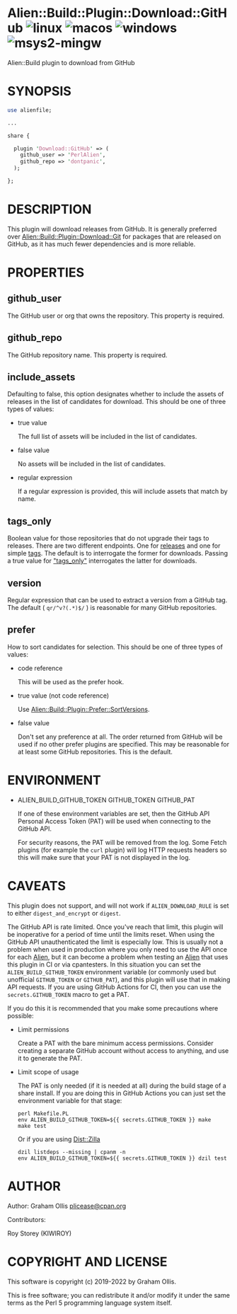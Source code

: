 # Alien::Build::Plugin::Download::GitHub ![linux](https://github.com/PerlAlien/Alien-Build-Plugin-Download-GitHub/workflows/linux/badge.svg) ![macos](https://github.com/PerlAlien/Alien-Build-Plugin-Download-GitHub/workflows/macos/badge.svg) ![windows](https://github.com/PerlAlien/Alien-Build-Plugin-Download-GitHub/workflows/windows/badge.svg) ![msys2-mingw](https://github.com/PerlAlien/Alien-Build-Plugin-Download-GitHub/workflows/msys2-mingw/badge.svg)

Alien::Build plugin to download from GitHub

# SYNOPSIS

```perl
use alienfile;

...

share {

  plugin 'Download::GitHub' => (
    github_user => 'PerlAlien',
    github_repo => 'dontpanic',
  );

};
```

# DESCRIPTION

This plugin will download releases from GitHub.  It is generally preferred over
[Alien::Build::Plugin::Download::Git](https://metacpan.org/pod/Alien::Build::Plugin::Download::Git) for packages that are released on GitHub,
as it has much fewer dependencies and is more reliable.

# PROPERTIES

## github\_user

The GitHub user or org that owns the repository.  This property is required.

## github\_repo

The GitHub repository name.  This property is required.

## include\_assets

Defaulting to false, this option designates whether to include the assets of
releases in the list of candidates for download. This should be one of three
types of values:

- true value

    The full list of assets will be included in the list of candidates.

- false value

    No assets will be included in the list of candidates.

- regular expression

    If a regular expression is provided, this will include assets that match by
    name.

## tags\_only

Boolean value for those repositories that do not upgrade their tags to releases.
There are two different endpoints. One for
[releases](https://developer.github.com/v3/repos/releases/#list-releases-for-a-repository)
and one for simple [tags](https://developer.github.com/v3/repos/#list-tags). The
default is to interrogate the former for downloads. Passing a true value for
["tags\_only"](#tags_only) interrogates the latter for downloads.

## version

Regular expression that can be used to extract a version from a GitHub tag.  The
default ( `qr/^v?(.*)$/` ) is reasonable for many GitHub repositories.

## prefer

How to sort candidates for selection.  This should be one of three types of values:

- code reference

    This will be used as the prefer hook.

- true value (not code reference)

    Use [Alien::Build::Plugin::Prefer::SortVersions](https://metacpan.org/pod/Alien::Build::Plugin::Prefer::SortVersions).

- false value

    Don't set any preference at all.  The order returned from GitHub will be used if
    no other prefer plugins are specified.  This may be reasonable for at least some
    GitHub repositories.  This is the default.

# ENVIRONMENT

- ALIEN\_BUILD\_GITHUB\_TOKEN GITHUB\_TOKEN GITHUB\_PAT

    If one of these environment variables are set, then the GitHub API Personal
    Access Token (PAT) will be used when connecting to the GitHub API.

    For security reasons, the PAT will be removed from the log.  Some Fetch plugins
    (for example the `curl` plugin) will log HTTP requests headers so this will
    make sure that your PAT is not displayed in the log.

# CAVEATS

This plugin does not support, and will not work if `ALIEN_DOWNLOAD_RULE` is set to
either `digest_and_encrypt` or `digest`.

The GitHub API is rate limited.  Once you've reach that limit, this plugin will be 
inoperative for a period of time until the limits reset.  When using the GitHub
API unauthenticated the limit is especially low.  This is usually not a problem when
used in production where you only need to use the API once for each [Alien](https://metacpan.org/pod/Alien), but
it can become a problem when testing an [Alien](https://metacpan.org/pod/Alien) that uses this plugin in CI or via
cpantesters.  In this situation you can set the `ALIEN_BUILD_GITHUB_TOKEN` environment
variable (or commonly used but unofficial `GITHUB_TOKEN` or `GITHUB_PAT`), and this
plugin will use that in making API requests.  If you are using GitHub Actions for CI,
then you can use the `secrets.GITHUB_TOKEN` macro to get a PAT.

If you do this it is recommended that you make some precautions where possible:

- Limit permissions

    Create a PAT with the bare minimum access permissions.  Consider creating a
    separate GitHub account without access to anything, and use it to generate the PAT.

- Limit scope of usage

    The PAT is only needed (if it is needed at all) during the build stage
    of a share install.  If you are doing this in GitHub Actions you can
    just set the environment variable for that stage:

    ```
    perl Makefile.PL
    env ALIEN_BUILD_GITHUB_TOKEN=${{ secrets.GITHUB_TOKEN }} make
    make test
    ```

    Or if you are using [Dist::Zilla](https://metacpan.org/pod/Dist::Zilla)

    ```
    dzil listdeps --missing | cpanm -n
    env ALIEN_BUILD_GITHUB_TOKEN=${{ secrets.GITHUB_TOKEN }} dzil test
    ```

# AUTHOR

Author: Graham Ollis <plicease@cpan.org>

Contributors:

Roy Storey (KIWIROY)

# COPYRIGHT AND LICENSE

This software is copyright (c) 2019-2022 by Graham Ollis.

This is free software; you can redistribute it and/or modify it under
the same terms as the Perl 5 programming language system itself.
